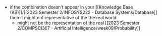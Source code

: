 - if the combination doesn't appear in your [[Knowledge Base (KB)]]/[[2023 Semester 2/INFOSYS222 - Database Systems/Database]] then it might not representative of the the real world
	- might not be the representation of the real [[2023 Semester 2/COMPSCI367 - Artificial Intelligence/week09/Probability]]
